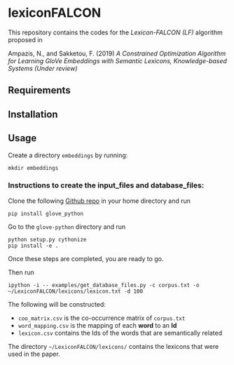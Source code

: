 # lexiconFALCON

This repository contains the codes for the *Lexicon-FALCON (LF)* algorithm proposed in 

Ampazis, N., and Sakketou, F. (2019) *A Constrained Optimization Algorithm for Learning GloVe Embeddings with Semantic Lexicons, Knowledge-based Systems (Under review)*

## Requirements

## Installation

## Usage
Create a directory `embeddings` by running:
```
mkdir embeddings
```


### Instructions to create the input_files and database_files:

Clone the following [Github repo](https://github.com/flo3003/glove-python) in your home directory and run

```
pip install glove_python
```

Go to the `glove-python` directory and run

```
python setup.py cythonize
pip install -e .
```

Once these steps are completed, you are ready to go.



Then run

```
ipython -i -- examples/get_database_files.py -c corpus.txt -o ~/LexiconFALCON/lexicons/lexicon.txt -d 100
```

The following will be constructed:
- `coo_matrix.csv` is the co-occurrence matrix of `corpus.txt` 
- `word_mapping.csv` is the mapping of each **word** to an **Id**
- `lexicon.csv` contains the Ids of the words that are semantically related

The directory `~/LexiconFALCON/lexicons/` contains the lexicons that were used in the paper. 

